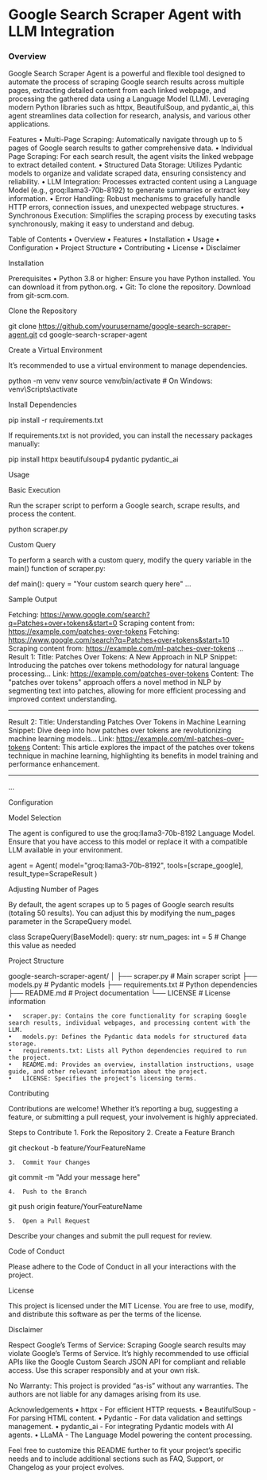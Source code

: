 # Google Search Scraper Agent with LLM Integration

### Overview

Google Search Scraper Agent is a powerful and flexible tool designed to automate the process of scraping Google search results across multiple pages, extracting detailed content from each linked webpage, and processing the gathered data using a Language Model (LLM). Leveraging modern Python libraries such as httpx, BeautifulSoup, and pydantic_ai, this agent streamlines data collection for research, analysis, and various other applications.

Features
	•	Multi-Page Scraping: Automatically navigate through up to 5 pages of Google search results to gather comprehensive data.
	•	Individual Page Scraping: For each search result, the agent visits the linked webpage to extract detailed content.
	•	Structured Data Storage: Utilizes Pydantic models to organize and validate scraped data, ensuring consistency and reliability.
	•	LLM Integration: Processes extracted content using a Language Model (e.g., groq:llama3-70b-8192) to generate summaries or extract key information.
	•	Error Handling: Robust mechanisms to gracefully handle HTTP errors, connection issues, and unexpected webpage structures.
	•	Synchronous Execution: Simplifies the scraping process by executing tasks synchronously, making it easy to understand and debug.

Table of Contents
	•	Overview
	•	Features
	•	Installation
	•	Usage
	•	Configuration
	•	Project Structure
	•	Contributing
	•	License
	•	Disclaimer

Installation

Prerequisites
	•	Python 3.8 or higher: Ensure you have Python installed. You can download it from python.org.
	•	Git: To clone the repository. Download from git-scm.com.

Clone the Repository

git clone https://github.com/yourusername/google-search-scraper-agent.git
cd google-search-scraper-agent

Create a Virtual Environment

It’s recommended to use a virtual environment to manage dependencies.

python -m venv venv
source venv/bin/activate  # On Windows: venv\Scripts\activate

Install Dependencies

pip install -r requirements.txt

If requirements.txt is not provided, you can install the necessary packages manually:

pip install httpx beautifulsoup4 pydantic pydantic_ai

Usage

Basic Execution

Run the scraper script to perform a Google search, scrape results, and process the content.

python scraper.py

Custom Query

To perform a search with a custom query, modify the query variable in the main() function of scraper.py:

def main():
    query = "Your custom search query here"
    ...

Sample Output

Fetching: https://www.google.com/search?q=Patches+over+tokens&start=0
Scraping content from: https://example.com/patches-over-tokens
Fetching: https://www.google.com/search?q=Patches+over+tokens&start=10
Scraping content from: https://example.com/ml-patches-over-tokens
...
Result 1:
Title: Patches Over Tokens: A New Approach in NLP
Snippet: Introducing the patches over tokens methodology for natural language processing...
Link: https://example.com/patches-over-tokens
Content: The "patches over tokens" approach offers a novel method in NLP by segmenting text into patches, allowing for more efficient processing and improved context understanding.

--------------------------------------------------------------------------------
Result 2:
Title: Understanding Patches Over Tokens in Machine Learning
Snippet: Dive deep into how patches over tokens are revolutionizing machine learning models...
Link: https://example.com/ml-patches-over-tokens
Content: This article explores the impact of the patches over tokens technique in machine learning, highlighting its benefits in model training and performance enhancement.

--------------------------------------------------------------------------------
...

Configuration

Model Selection

The agent is configured to use the groq:llama3-70b-8192 Language Model. Ensure that you have access to this model or replace it with a compatible LLM available in your environment.

agent = Agent(
    model="groq:llama3-70b-8192",
    tools=[scrape_google],
    result_type=ScrapeResult
)

Adjusting Number of Pages

By default, the agent scrapes up to 5 pages of Google search results (totaling 50 results). You can adjust this by modifying the num_pages parameter in the ScrapeQuery model.

class ScrapeQuery(BaseModel):
    query: str
    num_pages: int = 5  # Change this value as needed

Project Structure

google-search-scraper-agent/
│
├── scraper.py               # Main scraper script
├── models.py                # Pydantic models
├── requirements.txt         # Python dependencies
├── README.md                # Project documentation
└── LICENSE                  # License information

	•	scraper.py: Contains the core functionality for scraping Google search results, individual webpages, and processing content with the LLM.
	•	models.py: Defines the Pydantic data models for structured data storage.
	•	requirements.txt: Lists all Python dependencies required to run the project.
	•	README.md: Provides an overview, installation instructions, usage guide, and other relevant information about the project.
	•	LICENSE: Specifies the project’s licensing terms.

Contributing

Contributions are welcome! Whether it’s reporting a bug, suggesting a feature, or submitting a pull request, your involvement is highly appreciated.

Steps to Contribute
	1.	Fork the Repository
	2.	Create a Feature Branch

git checkout -b feature/YourFeatureName


	3.	Commit Your Changes

git commit -m "Add your message here"


	4.	Push to the Branch

git push origin feature/YourFeatureName


	5.	Open a Pull Request
Describe your changes and submit the pull request for review.

Code of Conduct

Please adhere to the Code of Conduct in all your interactions with the project.

License

This project is licensed under the MIT License. You are free to use, modify, and distribute this software as per the terms of the license.

Disclaimer

Respect Google’s Terms of Service: Scraping Google search results may violate Google’s Terms of Service. It’s highly recommended to use official APIs like the Google Custom Search JSON API for compliant and reliable access. Use this scraper responsibly and at your own risk.

No Warranty: This project is provided “as-is” without any warranties. The authors are not liable for any damages arising from its use.

Acknowledgements
	•	httpx - For efficient HTTP requests.
	•	BeautifulSoup - For parsing HTML content.
	•	Pydantic - For data validation and settings management.
	•	pydantic_ai - For integrating Pydantic models with AI agents.
	•	LLaMA - The Language Model powering the content processing.

Feel free to customize this README further to fit your project’s specific needs and to include additional sections such as FAQ, Support, or Changelog as your project evolves.